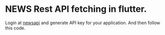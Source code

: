 # NEWS Rest API fetching in flutter.

Login at [newsapi](https://newsapi.org/) and generate API key for your application. And then follow this code.

